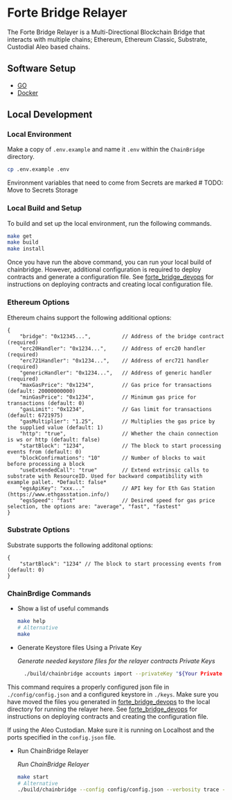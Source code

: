 # Forte Bridge Relayer
The Forte Bridge Relayer is a Multi-Directional Blockchain Bridge that interacts with
multiple chains; Ethereum, Ethereum Classic, Substrate, Custodial Aleo based chains.

## Software Setup
* [GO](https://golang.org/doc/install)
* [Docker](https://docs.docker.com/get-docker/)

## Local Development

### Local Environment 
Make a copy of `.env.example` and name it `.env` within the `ChainBridge` directory.

```bash
cp .env.example .env
```

Environment variables that need to come from Secrets are marked # TODO: Move to Secrets Storage


### Local Build and Setup

To build and set up the local environment, run the following commands.

```bash
make get
make build
make install
```

Once you have run the above command, you can run your local build of chainbridge.
However, additional configuration is required to deploy contracts and generate a configuration file.
See [forte_bridge_devops](https://github.com/fortelabsinc/forte_bridge_devops) for instructions on deploying contracts
and creating local configuration file.

### Ethereum Options

Ethereum chains support the following additional options:

```
{
    "bridge": "0x12345...",          // Address of the bridge contract (required)
    "erc20Handler": "0x1234...",     // Address of erc20 handler (required)
    "erc721Handler": "0x1234...",    // Address of erc721 handler (required)
    "genericHandler": "0x1234...",   // Address of generic handler (required)
    "maxGasPrice": "0x1234",         // Gas price for transactions (default: 20000000000)
    "minGasPrice": "0x1234",         // Minimum gas price for transactions (default: 0)
    "gasLimit": "0x1234",            // Gas limit for transactions (default: 6721975)
    "gasMultiplier": "1.25",         // Multiplies the gas price by the supplied value (default: 1)
    "http": "true",                  // Whether the chain connection is ws or http (default: false)
    "startBlock": "1234",            // The block to start processing events from (default: 0)
    "blockConfirmations": "10"       // Number of blocks to wait before processing a block
    "useExtendedCall": "true"        // Extend extrinsic calls to substrate with ResourceID. Used for backward compatibility with example pallet. *Default: false*
    "egsApiKey": "xxx..."            // API key for Eth Gas Station (https://www.ethgasstation.info/)
    "egsSpeed": "fast"               // Desired speed for gas price selection, the options are: "average", "fast", "fastest"
}
```

### Substrate Options

Substrate supports the following additonal options:

```
{
    "startBlock": "1234" // The block to start processing events from (default: 0)
}
```

### ChainBrdige Commands

* Show a list of useful commands

  ```bash
  make help
  # Alternative
  make
  ```

* Generate Keystore files Using a Private Key

    *Generate needed keystore files for the relayer contracts Private Keys*
    ```bash
      ./build/chainbridge accounts import --privateKey "${Your Private Key Here}"
    ```

This command requires a properly configured json file in `./config/config.json` and a configured keystore in
`./keys`. Make sure you have moved the files you generated in [forte_bridge_devops](https://github.com/fortelabsinc/forte_bridge_devops) 
to the local directory for running the relayer here. See [forte_bridge_devops](https://github.com/fortelabsinc/forte_bridge_devops) 
for instructions on deploying contracts and creating the configuration file.

If using the Aleo Custodian. Make sure it is running on Localhost and the ports specified in the `config.json`
file.

* Run ChainBridge Relayer

  *Run ChainBridge Relayer*
  ```bash
  make start
  # Alternative
  ./build/chainbridge --config config/config.json --verbosity trace --latest
  ```

  

